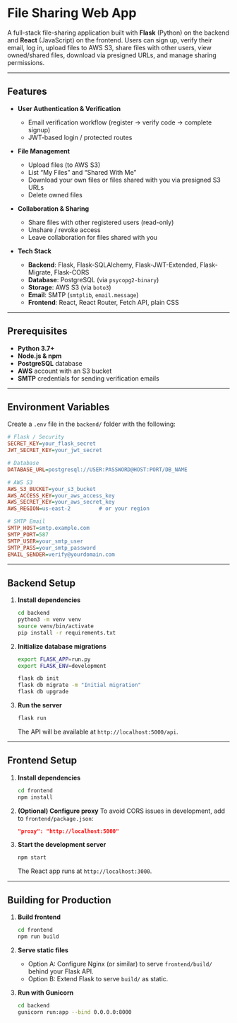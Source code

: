 <h1>File Sharing Web App</h1>

A full-stack file-sharing application built with **Flask** (Python) on the backend and **React** (JavaScript) on the frontend. Users can sign up, verify their email, log in, upload files to AWS S3, share files with other users, view owned/shared files, download via presigned URLs, and manage sharing permissions.

---
## Features

- **User Authentication & Verification**  
  - Email verification workflow (register → verify code → complete signup)  
  - JWT-based login / protected routes  

- **File Management**  
  - Upload files (to AWS S3)  
  - List “My Files” and “Shared With Me”  
  - Download your own files or files shared with you via presigned S3 URLs  
  - Delete owned files  

- **Collaboration & Sharing**  
  - Share files with other registered users (read-only)  
  - Unshare / revoke access  
  - Leave collaboration for files shared with you  

- **Tech Stack**  
  - **Backend**: Flask, Flask-SQLAlchemy, Flask-JWT-Extended, Flask-Migrate, Flask-CORS  
  - **Database**: PostgreSQL (via `psycopg2-binary`)  
  - **Storage**: AWS S3 (via `boto3`)  
  - **Email**: SMTP (`smtplib`, `email.message`)  
  - **Frontend**: React, React Router, Fetch API, plain CSS  

---

## Prerequisites

- **Python 3.7+**  
- **Node.js & npm**
- **PostgreSQL** database  
- **AWS** account with an S3 bucket  
- **SMTP** credentials for sending verification emails  

---

## Environment Variables

Create a `.env` file in the `backend/` folder with the following:

```ini
# Flask / Security
SECRET_KEY=your_flask_secret
JWT_SECRET_KEY=your_jwt_secret

# Database
DATABASE_URL=postgresql://USER:PASSWORD@HOST:PORT/DB_NAME

# AWS S3
AWS_S3_BUCKET=your_s3_bucket
AWS_ACCESS_KEY=your_aws_access_key
AWS_SECRET_KEY=your_aws_secret_key
AWS_REGION=us-east-2         # or your region

# SMTP Email
SMTP_HOST=smtp.example.com
SMTP_PORT=587
SMTP_USER=your_smtp_user
SMTP_PASS=your_smtp_password
EMAIL_SENDER=verify@yourdomain.com
````

---

## Backend Setup

1. **Install dependencies**

   ```bash
   cd backend
   python3 -m venv venv
   source venv/bin/activate
   pip install -r requirements.txt
   ```

2. **Initialize database migrations**

   ```bash
   export FLASK_APP=run.py
   export FLASK_ENV=development

   flask db init
   flask db migrate -m "Initial migration"
   flask db upgrade
   ```

3. **Run the server**

   ```bash
   flask run
   ```

   The API will be available at `http://localhost:5000/api`.

---

## Frontend Setup

1. **Install dependencies**

   ```bash
   cd frontend
   npm install
   ```

2. **(Optional) Configure proxy**
   To avoid CORS issues in development, add to `frontend/package.json`:

   ```json
   "proxy": "http://localhost:5000"
   ```

3. **Start the development server**

   ```bash
   npm start
   ```

   The React app runs at `http://localhost:3000`.

---

## Building for Production

1. **Build frontend**

   ```bash
   cd frontend
   npm run build
   ```

2. **Serve static files**

   * Option A: Configure Nginx (or similar) to serve `frontend/build/` behind your Flask API.
   * Option B: Extend Flask to serve `build/` as static.

3. **Run with Gunicorn**

   ```bash
   cd backend
   gunicorn run:app --bind 0.0.0.0:8000
   ```
